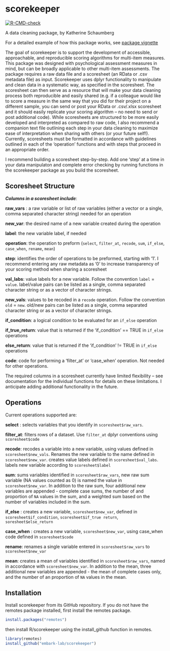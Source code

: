 
<!-- README.md is generated from README.Rmd. Please edit that file -->

# scorekeeper

<!-- badges: start -->

[![R-CMD-check](https://github.com/embark-lab/scorekeeper/workflows/R-CMD-check/badge.svg)](https://github.com/embark-lab/scorekeeper/actions)
<!-- badges: end -->

A data cleaning package, by Katherine Schaumberg

For a detailed example of how this package works, see [package
vignette](https://embark-lab.github.io/scorekeeper/articles/scorekeeper-vignette.html)

The goal of scorekeeper is to support the development of accessible,
approachable, and reproducible scoring algorithms for multi-item
measures. This package was designed with psychological assessment
measures in mind, but can be broadly applicable to other multi-item
assessments. The package requires a raw data file and a scoresheet (an
RData or .csv metadata file) as input. Scorekeeper uses dplyr
functionality to manipulate and clean data in a systematic way, as
specified in the scoresheet. The scoresheet can then serve as a resource
that will make your data cleaning process both reproducible and easily
shared (e.g. if a colleague would like to score a measure in the same
way that you did for their project on a different sample, you can send
or post your RData or .csv/.xlsx scoresheet and it should easily
replicate your scoring algorithm – no need to send or post additional
code). While scoresheets are structured to be more easily developed and
interpreted as compared to raw code, I also recommend a companion text
file outlining each step in your data cleaning to maximize ease of
interpretation when sharing with others (or your future self!).
Currently, scoresheets must be formatted in accordance with guidelines
outlined in each of the ‘operation’ functions and with steps that
proceed in an appropriate order.

I recommend building a scoresheet step-by-step. Add one ‘step’ at a time
in your data manipulaton and complete error checking by running
functions in the scorekeeper package as you build the scoresheet.

## Scoresheet Structure

***Columns in a scoresheet include***:

**raw_vars** : a raw variable or list of raw variables (either a vector
or a single, comma separated character string) needed for an operation

**new_var**: the desired name of a new variable created during the
operation

**label**: the new variable label, if needed

**operation**: the operation to preform (`select`, `filter_at`,
`recode`, `sum`, `if_else`, `case_when`, `rename`, `mean`)

**step**: identifies the order of operations to be preformed, starting
with ‘1’. I recommend entering any raw metadata as ‘0’ to increase
transparency of your scoring method when sharing a scoresheet

**val_labs**: value labels for a new variable. Follow the convention
`label` = `value`. label/value pairs can be listed as a single, comma
separated character string or as a vector of character strings.

**new_vals**: values to be recoded in a `recode` operation. Follow the
convention `old` = `new`. old/new pairs can be listed as a single, comma
separated character string or as a vector of character strings.

**if_condition**: a logical condition to be evaluated for an `if_else`
operation

**if_true_return**: value that is returned if the ‘if_condition’ == TRUE
in `if_else` operations

**else_return**: value that is returned if the ‘if_condition’ != TRUE in
`if_else` operations

**code**: code for performing a ‘filter_at’ or ‘case_when’ operation.
Not needed for other operations.

The required columns in a scoresheet currently have limited flexibility
– see documentation for the individual functions for details on these
limitations. I anticipate adding additional functionality in the future.

## Operations

Current operations supported are:

**select** : selects variables that you identify in
`scoresheet$raw_vars`.

**filter_at**: filters rows of a dataset. Use `filter_at` dplyr
conventions using `scoresheet$code`

**recode**: recodes a variable into a new variable, using values defined
in `scoresheet$new_vals`. Renames the new variable to the name defined
in `scoresheet$new_var`. creates value labels defined in
`scoresheet$val_labs`. labels new variable according to
`scoresheet$label`

**sum**: sums variables identified in `scoresheet$raw_vars`, new raw sum
variable (NA values counted as 0) is named the value in
`scoresheet$new_var`. In addition to the raw sum, four additional new
variables are appended - complete case sums, the number of and
proportion of `NA` values in the sum, and a weighted sum based on the
number of variables included in the sum.

**if_else** : creates a new variable, `scoresheet$new_var`, defined in
`scoresheet$if_condition`, `scoresheet$if_true return`,
`soresheet$else_return`

**case_when** : creates a new variable, `scoresheet$new_var`, using
case_when code defined in `scoresheet$code`

**rename**: renames a single variable entered in `scoresheet$raw_vars`
to `scoresheet$new_var`

**mean**: creates a mean of variables identified in
`scoresheet$raw_vars`, named in accordance with `scoresheet$new_var`. In
addition to the mean, three additional new variables are appended - the
mean of complete cases only, and the number of an proportion of `NA`
values in the mean.

## Installation

Install scorekeeper from its GitHub repository. If you do not have the
remotes package installed, first install the remotes package.

``` r
install.packages("remotes")
```

then install R/scorekeeper using the install_github function in remotes.

``` r
library(remotes)
install_github("embark-lab/scorekeeper")
```

